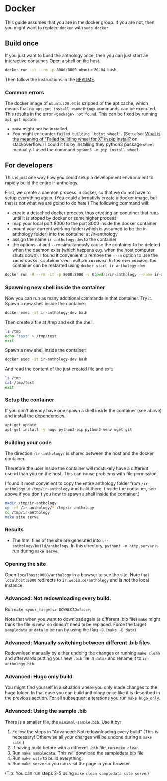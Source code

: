 # Docker
This guide assumes that you are in the docker group. If you are not, then you might want to replace `docker` with `sudo docker`
## Build once
If you just want to build the anthology once, then you can just start an interactive container. Open a shell on the host. 
```bash
docker run -it --rm -p 8000:8000 ubuntu:20.04 bash
```
Then follow the instructions in the [README](https://github.com/ir-anthology/ir-anthology/blob/master/README.md).

### Common errors

The docker image of `ubuntu:20.04` is stripped of the apt cache, which means that no `apt-get install <something>` commands can be executed. This results in the error `<package> not found`. This can be fixed by running `apt-get update`.

- `make` might not be installed.
- You might encounter `failed building 'bdist_wheel'`. (See also: [What is the meaning of "Failed building wheel for X" in pip install?](https://stackoverflow.com/questions/53204916/what-is-the-meaning-of-failed-building-wheel-for-x-in-pip-install) on stackoverflow.) I could it fix by installing they python3 package `wheel` manually. I used the command `python3 -m pip install wheel`.


## For developers
This is just one way how you could setup a development environment to rapidly build the entire ir-anthology.

First, we create a daemon process in docker, so that we do not have to setup everything again. (You could alternativly create a docker image, but that is not what we are goind to do here.)
The following command will:
- create a detached docker process, thus creating an container that runs until it is stoped by docker or some higher process
- map your local port 8000 to the port 8000 inside the docker container
- mount your current working folder (which is assumed to be the ir-anthology folder) into the container at /ir-anthology
- assign the name `ir-anthology-dev` to the container
- the options `-d` and `--rm` simultanously cause the container to be deleted when the daemon exits (which happens e.g. when the host computer shuts down). I found it convenient to remove the `--rm` option to use the same docker container over multiple sessions. In the new session, the container can be restarted using `docker start ir-anthology-dev`
```bash
docker run -d --rm -it -p 8000:8000 -v $(pwd):/ir-anthology --name ir-anthology-dev ubuntu:20.04 bash -c "tail -f /dev/null"
```



### Spawning new shell inside the container
Now you can run as many additional commands in that container. Try it. Spawn a new shell inside the container:

```bash
docker exec -it ir-anthology-dev bash
```

Then create a file at /tmp and exit the shell.
```bash
ls /tmp
echo "test" > /tmp/test
exit
```

Spawn a new shell inside the container: 
```bash
docker exec -it ir-anthology-dev bash
```
And read the content of the just created file and exit:
```bash
ls /tmp
cat /tmp/test
exit
```
### Setup the container
If you don't already have one spawn a shell inside the container (see above) and install the dependencies.
```bash
apt-get update
apt-get install -y hugo python3-pip python3-venv wget git
```

### Building your code

The direction `/ir-anthology/` is shared between the host and the docker container.

Therefore the user inside the container will mostlikely have a different userid than you on the host. This can cause problems with file permission.

I found it most convinient to copy the entire anthology folder from `/ir-anthology` to `/tmp/ir-anthology` and build there.
(Inside the container, see above if you don't you how to spawn a shell inside the container.)

```bash
mkdir /tmp/ir-anthology
cp -rf /ir-anthology/* /tmp/ir-anthology
cd /tmp/ir-anthology
make site serve
```

### Results

- The html files of the site are generated into `ir-anthology/build/anthology`. In this directory, `python3 -m http.server` is run during `make serve`.

### Opening the site

Open `localhost:8000/anthology` in a browser to see the site. Note that `localhost:8000` redirects to `ir.webis.de/anthology` and is *not* the local instance.

### Advanced: Not redownloading every build.

Run `make <your_targets> DOWNLOAD=false`.

Note that when you want to download again (a different .bib file) `make` might think the file is new, so doesn't need to be replaced. Force the target `sampledata` or `data` to be run by using the flag `-B`. (`make -B data`)


### Advanced: Manually switching between different .bib files
Redownload manually by either undoing the changes or running `make clean` and afterwards putting your new `.bib` file in `data/` and rename it to `ir-anthology.bib`.

### Advanced: Hugo only build
You might find yourself in a situation where you only made changes to the hugo folder. In that case you can build anthology once like it is described in the previous section. For all subsequent alterations you run `make hugo_only`.

### Advanced: Using the sample .bib
There is a smaller file, the `minimal-sample.bib`. Use it by:

1. Follow the steps in "Advanced: Not redownloading every build" (This is necessary! Otherwise all your changes will be undone during a `make site`.)
2. If having build before with a different `.bib` file, run `make clean`
3. Run `make sampledata`. This will download the sampledata bib file
4. Run `make site` to build everything.
5. Run `make serve` so you can visit the page in your browser.

(Tip: You can run steps 2-5 using `make clean sampledata site serve`.)
